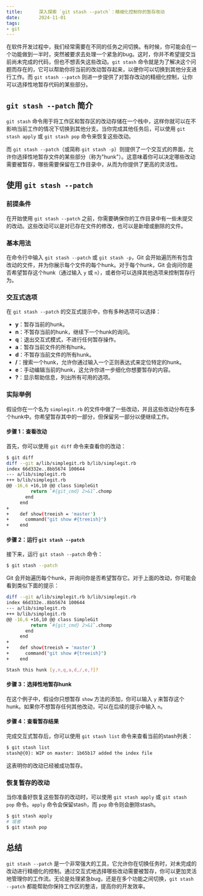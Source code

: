 ```yaml
---
title:      深入探索 `git stash --patch`：精细化控制你的暂存改动
date:       2024-11-01
tags:
- git
---
```


在软件开发过程中，我们经常需要在不同的任务之间切换。有时候，你可能会在一个功能做到一半时，突然被要求去处理一个紧急的bug。这时，你并不希望提交当前尚未完成的代码，但也不想丢失这些改动。`git stash` 命令就是为了解决这个问题而存在的，它可以帮助你将当前的改动暂存起来，以便你可以切换到其他分支进行工作。而 `git stash --patch` 则进一步提供了对暂存改动的精细化控制，让你可以选择性地暂存代码的某些部分。

## `git stash --patch` 简介

`git stash` 命令用于将工作区和暂存区的改动存储在一个栈中，这样你就可以在不影响当前工作的情况下切换到其他分支。当你完成其他任务后，可以使用 `git stash apply` 或 `git stash pop` 命令来恢复这些改动。

而 `git stash --patch`（或简称 `git stash -p`）则提供了一个交互式的界面，允许你选择性地暂存文件的某些部分（称为"hunk"）。这意味着你可以决定哪些改动需要被暂存，哪些需要保留在工作目录中，从而为你提供了更高的灵活性。

## 使用 `git stash --patch`

### 前提条件

在开始使用 `git stash --patch` 之前，你需要确保你的工作目录中有一些未提交的改动。这些改动可以是对已存在文件的修改，也可以是新增或删除的文件。

### 基本用法

在命令行中输入 `git stash --patch` 或 `git stash -p`，Git 会开始遍历所有包含改动的文件，并为你展示每个文件的每个hunk。对于每个hunk，Git 会询问你是否希望暂存这个hunk（通过输入 `y` 或 `n`），或者你可以选择其他选项来控制暂存行为。

### 交互式选项

在 `git stash --patch` 的交互式提示中，你有多种选项可以选择：

- **y**：暂存当前的hunk。
- **n**：不暂存当前的hunk，继续下一个hunk的询问。
- **q**：退出交互式模式，不进行任何暂存操作。
- **a**：暂存当前文件的所有hunk。
- **d**：不暂存当前文件的所有hunk。
- **/**：搜索一个hunk，允许你通过输入一个正则表达式来定位特定的hunk。
- **e**：手动编辑当前的hunk，这允许你进一步细化你想要暂存的内容。
- **?**：显示帮助信息，列出所有可用的选项。

### 实际举例

假设你在一个名为 `simplegit.rb` 的文件中做了一些改动，并且这些改动分布在多个hunk中。你希望暂存其中的一部分，但保留另一部分以便继续工作。

#### 步骤 1：查看改动

首先，你可以使用 `git diff` 命令来查看你的改动：

```bash
$ git diff
diff --git a/lib/simplegit.rb b/lib/simplegit.rb
index 66d332e..8bb5674 100644
--- a/lib/simplegit.rb
+++ b/lib/simplegit.rb
@@ -16,6 +16,10 @@ class SimpleGit
         return `#{git_cmd} 2>&1`.chomp
       end
     end
+
+    def show(treeish = 'master')
+      command("git show #{treeish}")
+    end
```

#### 步骤 2：运行 `git stash --patch`

接下来，运行 `git stash --patch` 命令：

```bash
$ git stash --patch
```

Git 会开始遍历每个hunk，并询问你是否希望暂存它。对于上面的改动，你可能会看到类似下面的提示：

```bash
diff --git a/lib/simplegit.rb b/lib/simplegit.rb
index 66d332e..8bb5674 100644
--- a/lib/simplegit.rb
+++ b/lib/simplegit.rb
@@ -16,6 +16,10 @@ class SimpleGit
         return `#{git_cmd} 2>&1`.chomp
       end
     end
+
+    def show(treeish = 'master')
+      command("git show #{treeish}")
+    end

Stash this hunk [y,n,q,a,d,/,e,?]?
```

#### 步骤 3：选择性地暂存hunk

在这个例子中，假设你只想暂存 `show` 方法的添加，你可以输入 `y` 来暂存这个hunk。如果你不想暂存任何其他改动，可以在后续的提示中输入 `n`。

#### 步骤 4：查看暂存结果

完成交互式暂存后，你可以使用 `git stash list` 命令来查看当前的stash列表：

```bash
$ git stash list
stash@{0}: WIP on master: 1b65b17 added the index file
```

这表明你的改动已经被成功暂存。

### 恢复暂存的改动

当你准备好恢复这些暂存的改动时，可以使用 `git stash apply` 或 `git stash pop` 命令。`apply` 命令会保留stash，而 `pop` 命令则会删除stash。

```bash
$ git stash apply
# 或者
$ git stash pop
```

## 总结

`git stash --patch` 是一个非常强大的工具，它允许你在切换任务时，对未完成的改动进行精细化的控制。通过交互式地选择哪些改动需要被暂存，你可以更加灵活地管理你的工作流。无论是处理紧急bug，还是在多个功能之间切换，`git stash --patch` 都能帮助你保持工作区的整洁，提高你的开发效率。